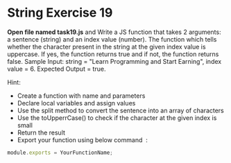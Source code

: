 # String Exercise 19

**Open file named task19.js** and Write a JS function that takes 2 arguments:
 a sentence (string) and an index value (number). The function which tells
 whether the character present in the string at the given index value is uppercase.
 If yes, the function returns true and if not, the function returns false. Sample Input: string = "Learn Programming and Start Earning", index value = 6. Expected Output = true.

Hint:

- Create a function with name and parameters
- Declare local variables and assign values
- Use the split method to convert the sentence into an array of characters
- Use the toUpperrCase() to check if the character at the given index is small
- Return the result
- Export your function using below command  :

```js
module.exports = YourFunctionName;
```
